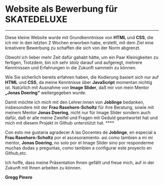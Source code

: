 # Website als Bewerbung für SKATEDELUXE
---------------------------------------------------------------------------------------------------------------------------

Diese kleine Website wurde mit Grundkenntnisse von **HTML** und **CSS**, die ich mir in den letzten 2 Wochen erworben habe, erstellt, mit dem Ziel eine kreativere Bewerbung zu schaffen die sich von der Norm abgrenzt.

Obwohl ich lieber mehr Zeit dafür gahabt hätte, um ein Paar Kleinigkeiten zu fertigen, Trotzdem, bin ich sehr stolz darauf und aufgeregt, mehrere Kenntnissen und Erfahrungen in die Zukunft sammeln zu können.

Wie Sie sicherlich bereits erfahren haben, die Kodierung basiert sich nur auf **HTML** und **CSS**, da meine Kenntnisse über **JavaScript** momentan nichtig ist. Natürlich mit Ausnahme von **Image Slider**, daß mir von mein Mentor **„Jonas Doering“** weitergegeben wurde.

Damit möchte ich mich mit den Lehrer:innen von **Joblinge** bedanken, insbesondere mit der **Frau Rasehorn-Scholtz** für ihre Beratung, sowie mit meinem Mentor **Jonas Doering**, nicht nur für Image Slider sondern auch dafür, daß er alle meine Zweifel und Fragen mit Geduld geantwortet hat und mich mit diesem Projekt in Github unterstützt hat. ****

Con esto me gustaria agradecer A las Docentes de **Joblinge**, en especial a **Frau Rasehorn-Scholtz** por el ascesoramiento.
asi como tambien a mi mi mentor, **Jonas Doering**, no solo por el Image Slider sino por responderme muchas dudas y preguntas, 
como tambien a configurar este proyecto en Github,etc.

Ich hoffe, dass meine Präsentation Ihnen gefällt und freue mich, auf in der Zukunft mit Ihnen arbeiten zu können.

**Gregg Pinero**
